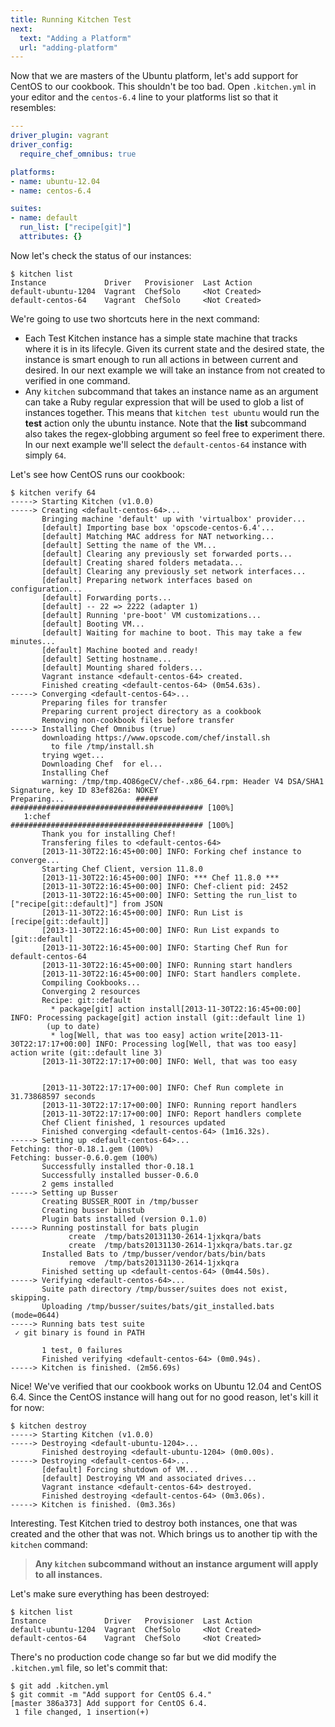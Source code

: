 ```yaml
---
title: Running Kitchen Test
next:
  text: "Adding a Platform"
  url: "adding-platform"
---
```


Now that we are masters of the Ubuntu platform, let's add support for CentOS to our cookbook. This shouldn't be too bad. Open `.kitchen.yml` in your editor and the `centos-6.4` line to your platforms list so that it resembles:

~~~yaml
---
driver_plugin: vagrant
driver_config:
  require_chef_omnibus: true

platforms:
- name: ubuntu-12.04
- name: centos-6.4

suites:
- name: default
  run_list: ["recipe[git]"]
  attributes: {}
~~~

Now let's check the status of our instances:

~~~
$ kitchen list
Instance             Driver   Provisioner  Last Action
default-ubuntu-1204  Vagrant  ChefSolo     <Not Created>
default-centos-64    Vagrant  ChefSolo     <Not Created>
~~~

We're going to use two shortcuts here in the next command:

* Each Test Kitchen instance has a simple state machine that tracks where it is in its lifecyle. Given its current state and the desired state, the instance is smart enough to run all actions in between current and desired. In our next example we will take an instance from not created to verified in one command.
* Any `kitchen` subcommand that takes an instance name as an argument can take a Ruby regular expression that will be used to glob a list of instances together. This means that `kitchen test ubuntu` would run the **test** action only the ubuntu instance. Note that the **list** subcommand also takes the regex-globbing argument so feel free to experiment there. In our next example we'll select the `default-centos-64` instance with simply `64`.

Let's see how CentOS runs our cookbook:

~~~
$ kitchen verify 64
-----> Starting Kitchen (v1.0.0)
-----> Creating <default-centos-64>...
       Bringing machine 'default' up with 'virtualbox' provider...
       [default] Importing base box 'opscode-centos-6.4'...
       [default] Matching MAC address for NAT networking...
       [default] Setting the name of the VM...
       [default] Clearing any previously set forwarded ports...
       [default] Creating shared folders metadata...
       [default] Clearing any previously set network interfaces...
       [default] Preparing network interfaces based on configuration...
       [default] Forwarding ports...
       [default] -- 22 => 2222 (adapter 1)
       [default] Running 'pre-boot' VM customizations...
       [default] Booting VM...
       [default] Waiting for machine to boot. This may take a few minutes...
       [default] Machine booted and ready!
       [default] Setting hostname...
       [default] Mounting shared folders...
       Vagrant instance <default-centos-64> created.
       Finished creating <default-centos-64> (0m54.63s).
-----> Converging <default-centos-64>...
       Preparing files for transfer
       Preparing current project directory as a cookbook
       Removing non-cookbook files before transfer
-----> Installing Chef Omnibus (true)
       downloading https://www.opscode.com/chef/install.sh
         to file /tmp/install.sh
       trying wget...
       Downloading Chef  for el...
       Installing Chef
       warning: /tmp/tmp.4O86geCV/chef-.x86_64.rpm: Header V4 DSA/SHA1 Signature, key ID 83ef826a: NOKEY
Preparing...                #####  ########################################### [100%]
   1:chef                          ########################################### [100%]
       Thank you for installing Chef!
       Transfering files to <default-centos-64>
       [2013-11-30T22:16:45+00:00] INFO: Forking chef instance to converge...
       Starting Chef Client, version 11.8.0
       [2013-11-30T22:16:45+00:00] INFO: *** Chef 11.8.0 ***
       [2013-11-30T22:16:45+00:00] INFO: Chef-client pid: 2452
       [2013-11-30T22:16:45+00:00] INFO: Setting the run_list to ["recipe[git::default]"] from JSON
       [2013-11-30T22:16:45+00:00] INFO: Run List is [recipe[git::default]]
       [2013-11-30T22:16:45+00:00] INFO: Run List expands to [git::default]
       [2013-11-30T22:16:45+00:00] INFO: Starting Chef Run for default-centos-64
       [2013-11-30T22:16:45+00:00] INFO: Running start handlers
       [2013-11-30T22:16:45+00:00] INFO: Start handlers complete.
       Compiling Cookbooks...
       Converging 2 resources
       Recipe: git::default
         * package[git] action install[2013-11-30T22:16:45+00:00] INFO: Processing package[git] action install (git::default line 1)
        (up to date)
         * log[Well, that was too easy] action write[2013-11-30T22:17:17+00:00] INFO: Processing log[Well, that was too easy] action write (git::default line 3)
       [2013-11-30T22:17:17+00:00] INFO: Well, that was too easy


       [2013-11-30T22:17:17+00:00] INFO: Chef Run complete in 31.73868597 seconds
       [2013-11-30T22:17:17+00:00] INFO: Running report handlers
       [2013-11-30T22:17:17+00:00] INFO: Report handlers complete
       Chef Client finished, 1 resources updated
       Finished converging <default-centos-64> (1m16.32s).
-----> Setting up <default-centos-64>...
Fetching: thor-0.18.1.gem (100%)
Fetching: busser-0.6.0.gem (100%)
       Successfully installed thor-0.18.1
       Successfully installed busser-0.6.0
       2 gems installed
-----> Setting up Busser
       Creating BUSSER_ROOT in /tmp/busser
       Creating busser binstub
       Plugin bats installed (version 0.1.0)
-----> Running postinstall for bats plugin
             create  /tmp/bats20131130-2614-1jxkqra/bats
             create  /tmp/bats20131130-2614-1jxkqra/bats.tar.gz
       Installed Bats to /tmp/busser/vendor/bats/bin/bats
             remove  /tmp/bats20131130-2614-1jxkqra
       Finished setting up <default-centos-64> (0m44.50s).
-----> Verifying <default-centos-64>...
       Suite path directory /tmp/busser/suites does not exist, skipping.
       Uploading /tmp/busser/suites/bats/git_installed.bats (mode=0644)
-----> Running bats test suite
 ✓ git binary is found in PATH

       1 test, 0 failures
       Finished verifying <default-centos-64> (0m0.94s).
-----> Kitchen is finished. (2m56.69s)
~~~

Nice! We've verified that our cookbook works on Ubuntu 12.04 and CentOS 6.4. Since the CentOS instance will hang out for no good reason, let's kill it for now:

~~~
$ kitchen destroy
-----> Starting Kitchen (v1.0.0)
-----> Destroying <default-ubuntu-1204>...
       Finished destroying <default-ubuntu-1204> (0m0.00s).
-----> Destroying <default-centos-64>...
       [default] Forcing shutdown of VM...
       [default] Destroying VM and associated drives...
       Vagrant instance <default-centos-64> destroyed.
       Finished destroying <default-centos-64> (0m3.06s).
-----> Kitchen is finished. (0m3.36s)
~~~

Interesting. Test Kitchen tried to destroy both instances, one that was created and the other that was not. Which brings us to another tip with the `kitchen` command:

> **Any `kitchen` subcommand without an instance argument will apply to all instances.**

Let's make sure everything has been destroyed:

~~~
$ kitchen list
Instance             Driver   Provisioner  Last Action
default-ubuntu-1204  Vagrant  ChefSolo     <Not Created>
default-centos-64    Vagrant  ChefSolo     <Not Created>
~~~

There's no production code change so far but we did modify the `.kitchen.yml` file, so let's commit that:

~~~
$ git add .kitchen.yml
$ git commit -m "Add support for CentOS 6.4."
[master 386a373] Add support for CentOS 6.4.
 1 file changed, 1 insertion(+)
~~~

